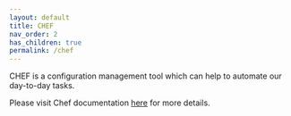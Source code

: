 ```yaml
---
layout: default
title: CHEF
nav_order: 2
has_children: true
permalink: /chef
---
```


CHEF is a configuration management tool which can help to automate our day-to-day tasks.

Please visit Chef documentation [here](https://docs.chef.io/) for more details.
